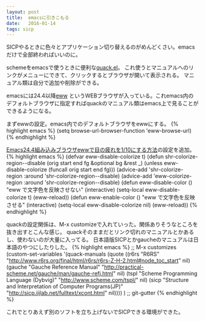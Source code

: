 ```yaml
---
layout: post
title:  emacsに引きこもる
date:   2016-01-14
tags: sicp
---
```

SICPやるときに色々とアプリケーション切り替えるのがめんどくさい。emacsだけで全部終わればいいのに。

schemeをemacsで使うときに便利な[quack.el](http://www.neilvandyke.org/quack/)。
これ使うとマニュアルへのリンクがメニューにできて、クリックするとブラウザが開いて表示される。
マニュアル類は自分で追加や削除ができる。

emacsには24.4以降[eww](https://www.gnu.org/software/emacs/manual/html_node/eww/index.html#Top)
というWEBブラウザが入っている。これemacs内のデフォルトブラウザに指定すればquackのマニュアル類はemacs上で見ることができるようになる。

まずewwの設定。emacs内でのデフォルトブラウザをewwにする。
{% highlight emacs %}
(setq browse-url-browser-function 'eww-browse-url)
{% endhighlight %}


[Emacs24.4組み込みブラウザewwで目の疲れを1/10にする方法](http://rubikitch.com/2014/11/19/eww-nocolor/)の設定を追加。
{% highlight emacs %}
(defvar eww-disable-colorize t)
(defun shr-colorize-region--disable (orig start end fg &optional bg &rest _)
  (unless eww-disable-colorize
    (funcall orig start end fg)))
(advice-add 'shr-colorize-region :around 'shr-colorize-region--disable)
(advice-add 'eww-colorize-region :around 'shr-colorize-region--disable)
(defun eww-disable-color ()
  "eww で文字色を反映させない"
  (interactive)
  (setq-local eww-disable-colorize t)
  (eww-reload))
(defun eww-enable-color ()
  "eww で文字色を反映させる"
  (interactive)
  (setq-local eww-disable-colorize nil)
  (eww-reload))
{% endhighlight %}

quackの設定関係は、M-x customizeで入れていった。関係ありそうなところを抜き出すとこんな感じ。
quackそのままだとリンク切れのマニュアルとかあるし、使わないのが大量に入ってる。
日本語版SICPとかgaucheのマニュアルは日本語のやつにしたりした。
{% highlight emacs %}
;; M-x customizes
(custom-set-variables
 '(quack-manuals
   (quote
	((r6rs "R6RS" "http://www.r6rs.org/final/html/r6rs/r6rs-Z-H-2.html#node_toc_start" nil)
	 (gauche "Gauche Reference Manual" "http://practical-scheme.net/gauche/man/gauche-refj.html" nil)
	 (tspl "Scheme Programming Language (Dybvig)" "http://www.scheme.com/tspl/" nil)
	 (sicp "Structure and Interpretation of Computer Programs(JP)" "http://sicp.iijlab.net/fulltext/xcont.html" nil))))
)
;; git-gutter
{% endhighlight %}


これでとりあえず別のソフトを立ち上げないでSICPできる環境ができた。
